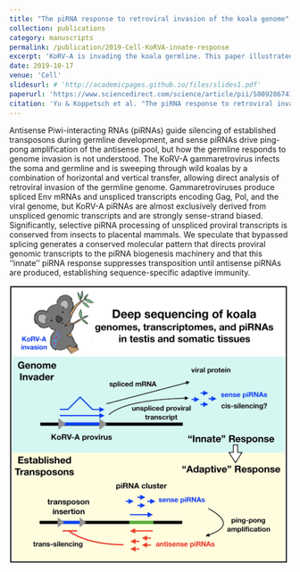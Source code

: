 ```yaml
---
title: "The piRNA response to retroviral invasion of the koala genome"
collection: publications
category: manuscripts
permalink: /publication/2019-Cell-KoRVA-innate-response
excerpt: 'KoRV-A is invading the koala germline. This paper illustrated an "innante" genome immune response to specifically supress unspliced retroviral isoform expression.'
date: 2019-10-17
venue: 'Cell'
slidesurl: # 'http://academicpages.github.io/files/slides1.pdf'
paperurl: 'https://www.sciencedirect.com/science/article/pii/S0092867419310086?via%3Dihub'
citation: 'Yu & Koppetsch et al. "The piRNA response to retroviral invasion of the koala genome." Cell 179.3 (2019): 632-643.'
---
```

Antisense Piwi-interacting RNAs (piRNAs) guide silencing of established transposons during germline development, and sense piRNAs drive ping-pong amplification of the antisense pool, but how the germline responds to genome invasion is not understood. The KoRV-A gammaretrovirus infects the soma and germline and is sweeping through wild koalas by a combination of horizontal and vertical transfer, allowing direct analysis of retroviral invasion of the germline genome. Gammaretroviruses produce spliced Env mRNAs and unspliced transcripts encoding Gag, Pol, and the viral genome, but KoRV-A piRNAs are almost exclusively derived from unspliced genomic transcripts and are strongly sense-strand biased. Significantly, selective piRNA processing of unspliced proviral transcripts is conserved from insects to placental mammals. We speculate that bypassed splicing generates a conserved molecular pattern that directs proviral genomic transcripts to the piRNA biogenesis machinery and that this ‘‘innate’’ piRNA response suppresses transposition until antisense piRNAs are produced, establishing sequence-specific adaptive immunity.

<img src="/images/Paper-Cover-2019-Cell.png" alt="Graphic Abstract" width="500" height="500"/>